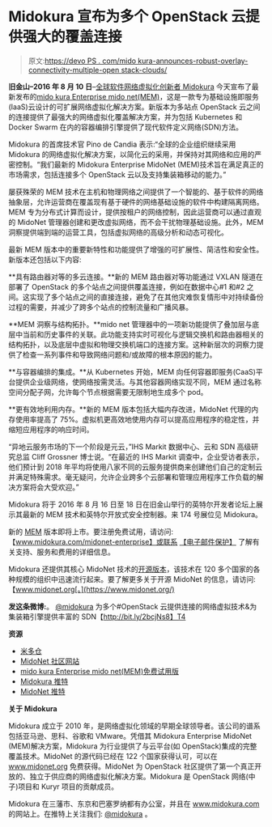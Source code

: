 # Midokura 宣布为多个 OpenStack 云提供强大的覆盖连接

> 原文:[https://devo PS . com/mido kura-announces-robust-overlay-connectivity-multiple-open stack-clouds/](https://devops.com/midokura-announces-robust-overlay-connectivity-multiple-openstack-clouds/)

**旧金山–2016 年 8 月 10 日**–[全球软件网络虚拟化创新者 Midokura](http://www.midokura.com/) 今天宣布了最新发布的[mido kura Enterprise mido net(MEM)](http://www.midokura.com/midonet-enterprise/)，这是一款专为基础设施即服务(IaaS)云设计的可扩展网络虚拟化解决方案。新版本为多站点 OpenStack 云之间的连接提供了最强大的网络虚拟化覆盖解决方案，并为包括 Kubernetes 和 Docker Swarm 在内的容器编排引擎提供了现代软件定义网络(SDN)方法。

Midokura 的首席技术官 Pino de Candia 表示:“全球的企业组织继续采用 Midokura 的网络虚拟化解决方案，以简化云的采用，并保持对其网络和应用的严密控制。“我们最新的 Midokura Enterprise MidoNet (MEM)技术旨在满足真正的市场需求，包括连接多个 OpenStack 云以及支持集装箱移动的能力。”

屡获殊荣的 MEM 技术在主机和物理网络之间提供了一个智能的、基于软件的网络抽象层，允许运营商在覆盖现有基于硬件的网络基础设施的软件中构建隔离网络。MEM 专为分布式计算而设计，提供按租户的网络控制，因此运营商可以通过直观的 MidoNet 管理器创建和更改虚拟网络，而不会干扰物理基础设施。此外，MEM 洞察提供端到端的运营工具，包括虚拟网络的高级分析和动态可视化。

最新 MEM 版本中的重要新特性和功能提供了增强的可扩展性、简洁性和安全性。新版本还包括以下内容:

**具有路由器对等的多云连接。**新的 MEM 路由器对等功能通过 VXLAN 隧道在部署了 OpenStack 的多个站点之间提供覆盖连接，例如在数据中心#1 和#2 之间。这实现了多个站点之间的直接连接，避免了在其他灾难恢复情形中对持续备份过程的需要，并减少了跨多个站点的控制流量和广播风暴。

**MEM 洞察与结构拓扑。**mido net 管理器中的一项新功能提供了叠加层与底层中当前和历史事件的关联。此功能支持实时可视化与逻辑交换机和路由器相关的结构拓扑，以及底层中虚拟和物理交换机端口的连接方案。这种新层次的洞察力提供了检查一系列事件和导致网络问题和/或故障的根本原因的能力。

**与容器编排的集成。**从 Kubernetes 开始，MEM 向任何容器即服务(CaaS)平台提供企业级网络，使网络按需灵活。与其他容器网络实现不同，MEM 通过名称空间分配子网，允许每个节点根据需要无限制地生成多个 pod。

**更有效地利用内存。**新的 MEM 版本包括大幅内存改进，MidoNet 代理的内存使用率提高了 75%。虚拟机更高效地使用内存可以提高应用程序的稳定性，并缩短应用程序的响应时间。

“异地云服务市场的下一个阶段是元云，”IHS Markit 数据中心、云和 SDN 高级研究总监 Cliff Grossner 博士说。“在最近的 IHS Markit 调查中，企业受访者表示，他们预计到 2018 年平均将使用八家不同的云服务提供商来创建他们自己的定制云并满足特殊需求。毫无疑问，允许企业跨多个云部署和管理应用程序工作负载的解决方案将会大受欢迎。”

Midokura 将于 2016 年 8 月 16 日至 18 日在旧金山举行的英特尔开发者论坛上展示其最新的 MEM 技术和英特尔开放式安全控制器。来 174 号展位见 Midokura。

新的 [MEM](http://www.midokura.com/midonet-enterprise/) 版本即将上市。要注册免费试用，请访问:【www.midokura.com/midonet-enterprise】或联系 [【电子邮件保护】](/cdn-cgi/l/email-protection#4a23242c250a27232e25213f382b64292527) 了解有关支持、服务和费用的详细信息。

Midokura 还提供其核心 MidoNet 技术的[开源版本](https://www.midonet.org/)，该技术在 120 多个国家的各种规模的组织中迅速流行起来。要了解更多关于开源 MidoNet 的信息，请访问:【www.midonet.org[。](https://www.midonet.org/)

**发这条微博:**。 [@midokura](https://twitter.com/Midokura) 为多个#OpenStack 云提供连接的网络虚拟技术&为集装箱引擎提供丰富的 SDN【http://bit.ly/2bcjNs8】T4

**资源**

*   [米多仓](http://www.midokura.com/)
*   [MidoNet 社区网站](https://www.midonet.org/)
*   [mido kura Enterprise mido net(MEM)免费试用版](http://www.midokura.com/mem-eval/)
*   [Midokura 推特](https://twitter.com/midokura)
*   [MidoNet 推特](https://twitter.com/midonet)

**关于 Midokura**

Midokura 成立于 2010 年，是网络虚拟化领域的早期全球领导者。该公司的谱系包括亚马逊、思科、谷歌和 VMware。凭借其 Midokura Enterprise MidoNet (MEM)解决方案，Midokura 为行业提供了与云平台(如 OpenStack)集成的完整覆盖技术。MidoNet 的源代码已经在 122 个国家获得认可，可以在 www.midonet.org 免费获得。MidoNet 为 OpenStack 社区提供了第一个真正开放的、独立于供应商的网络虚拟化解决方案。Midokura 是 OpenStack 网络(中子)项目和 Kuryr 项目的贡献成员。

Midokura 在三藩市、东京和巴塞罗纳都有办公室，并且在 www.midokura.com 的网站上。在推特上关注我们: [@midokura](https://twitter.com/midokura) 。